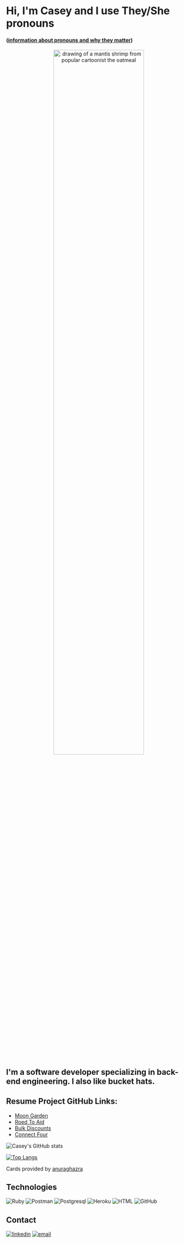 # Hi, I'm Casey and I use They/She pronouns 
#### ([information about pronouns and why they matter](https://www.edi.nih.gov/blog/communities/what-are-gender-pronouns-why-do-they-matter#:~:text=Using%20appropriate%20pronouns%20is%20a,pronouns%20respected%20in%20the%20workplace.))


<div align="center">
<img src="https://reefbuilders.com/wp-content/blogs.dir/1/files/2013/04/mantis_shrimp2_7.jpg" alt="drawing of a mantis shrimp from popular cartoonist the oatmeal" width="70%"/>
</div>

## I'm a software developer specializing in back-end engineering. I also like bucket hats.  

## Resume Project GitHub Links:

- [Moon Garden](https://github.com/Moon-Garden)
- [Roed To Aid](https://github.com/Roe-dToAid)
- [Bulk Discounts](https://github.com/casefaz/little-esty-bulk-discounts)
- [Connect Four](https://github.com/casefaz/connect_four)
  

![Casey's GitHub stats](https://github-readme-stats.vercel.app/api?username=casefaz&theme=blueberry&show_icons=true)

[![Top Langs](https://github-readme-stats.vercel.app/api/top-langs/?username=casefaz&theme=blueberry&layout=compact)](https://github.com/casefaz/github-readme-stats)


Cards provided by [anuraghazra](https://github.com/anuraghazra/github-readme-stats)
## Technologies
![Ruby](https://img.shields.io/badge/Ruby_on_Rails-CC0000?style=for-the-badge&logo=ruby-on-rails&logoColor=white)
![Postman](https://img.shields.io/badge/Postman-FF6C37?style=for-the-badge&logo=Postman&logoColor=white)
![Postgresql](https://img.shields.io/badge/PostgreSQL-316192?style=for-the-badge&logo=postgresql&logoColor=white)
![Heroku](https://img.shields.io/badge/Heroku-430098?style=for-the-badge&logo=heroku&logoColor=white)
![HTML](https://img.shields.io/badge/HTML5-E34F26?style=for-the-badge&logo=html5&logoColor=white)
![GitHub](https://img.shields.io/badge/GitHub-100000?style=for-the-badge&logo=github&logoColor=white)
## Contact
<section align="left">
  <a href="https://www.linkedin.com/in/casefaz/"><img alt="linkedin"  src="https://img.shields.io/badge/-LinkedIn-black.svg?style=for-the-badge&logo=linkedin&colorB=1C5D99"/></a>
  <a href="mailto:casefazio@gmail.com"><img alt="email" src="https://img.shields.io/badge/-Email-f2c236.svg?style=for-the-badge&colorB=0078D4" /></a>
</section>

